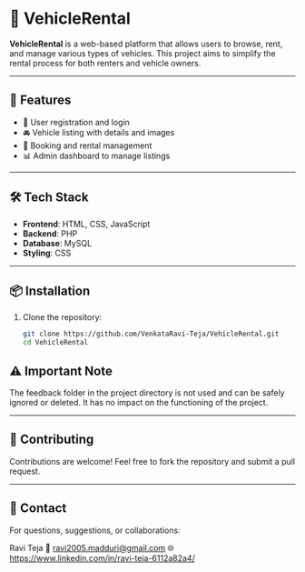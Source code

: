 # 🚗 VehicleRental

**VehicleRental** is a web-based platform that allows users to browse, rent, and manage various types of vehicles. This project aims to simplify the rental process for both renters and vehicle owners.

---

## 🌟 Features

- 🔐 User registration and login
- 🚘 Vehicle listing with details and images
- 📅 Booking and rental management
- 📊 Admin dashboard to manage listings

---

## 🛠 Tech Stack

- **Frontend**: HTML, CSS, JavaScript
- **Backend**: PHP
- **Database**: MySQL
- **Styling**: CSS

---

## 📦 Installation

1. Clone the repository:

   ```bash
   git clone https://github.com/VenkataRavi-Teja/VehicleRental.git
   cd VehicleRental
   
## ⚠️ Important Note
The feedback folder in the project directory is not used and can be safely ignored or deleted. It has no impact on the functioning of the project.

---

## 🤝 Contributing
Contributions are welcome! Feel free to fork the repository and submit a pull request.

---

## 📧 Contact
For questions, suggestions, or collaborations:

Ravi Teja
📧 ravi2005.madduri@gmail.com
🌐 https://www.linkedin.com/in/ravi-teja-6112a82a4/
